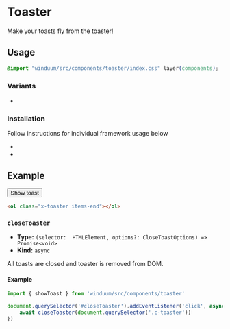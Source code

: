 # Toaster
Make your toasts fly from the toaster!

<ViewSourceGh href="https://github.com/winduum/winduum/blob/next/src/components/toaster" />

## Usage

```css
@import "winduum/src/components/toaster/index.css" layer(components);
```

### Variants
* <LinkGh name="default" url="https://github.com/winduum/winduum/blob/next/src/components/toaster/default.css" />

### Installation
Follow instructions for individual framework usage below

* <LinkGh name="winduum" url="https://github.com/winduum/winduum/blob/next/src/components/toaster" />
* <LinkGh name="winduum-stimulus" url="https://github.com/winduum/winduum-stimulus/blob/main/components/toaster" />

## Example

<div class="iframe">
    <button class="x-button" id="showToast">Show toast</button>
</div>

```html
<ol class="x-toaster items-end"></ol>
```

### `closeToaster`

* **Type:** `(selector:  HTMLElement, options?: CloseToastOptions) => Promise<void>`
* **Kind:** `async`

All toasts are closed and toaster is removed from DOM.

#### Example

```js
import { showToast } from 'winduum/src/components/toaster'

document.querySelector('#closeToaster').addEventListener('click', async () => {
    await closeToaster(document.querySelector('.c-toaster'))
})
```
